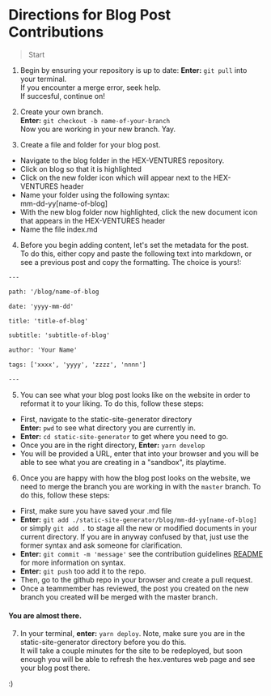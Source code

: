 # Directions for Blog Post Contributions

> Start

1. Begin by ensuring your repository is up to date:
**Enter:** `git pull` into your terminal.  
If you encounter a merge error, seek help.  
If succesful, continue on!
2. Create your own branch.  
**Enter:** `git checkout -b name-of-your-branch`  
Now you are working in your new branch. Yay.

3. Create a file and folder for your blog post.  
* Navigate to the blog folder in the HEX-VENTURES repository.  
* Click on blog so that it is highlighted
* Click on the new folder icon which will appear next to the HEX-VENTURES header
* Name your folder using the following syntax:  
mm-dd-yy[name-of-blog]
* With the new blog folder now highlighted, click the new document icon that appears in the HEX-VENTURES header
* Name the file index.md

4. Before you begin adding content, let's set the metadata for the post.  
To do this, either copy and paste the following text into markdown, or see a previous post and copy the formatting. The choice is yours!:  

```html
---  

path: '/blog/name-of-blog  

date: 'yyyy-mm-dd'  

title: 'title-of-blog'  

subtitle: 'subtitle-of-blog'  

author: 'Your Name'  

tags: ['xxxx', 'yyyy', 'zzzz', 'nnnn']  

---
```
5. You can see what your blog post looks like on the website in order to reformat it to your liking. To do this, follow these steps:  
* First, navigate to the static-site-generator directory  
**Enter:** `pwd` to see what directory you are currently in.
* **Enter:** `cd static-site-generator` to get where you need to go. 
* Once you are in the right directory, **Enter:** `yarn develop`
* You will be provided a URL, enter that into your browser and you will be able to see what you are creating in a "sandbox", its playtime.
6. Once you are happy with how the blog post looks on the website, we need to merge the branch you are working in with the `master` branch. To do this, follow these steps:
* First, make sure you have saved your .md file
* **Enter:** `git add ./static-site-generator/blog/mm-dd-yy[name-of-blog]` or simply `git add .` to stage all the new or modified documents in your current directory. If you are in anyway confused by that, just use the former syntax and ask someone for clarification.
* **Enter:** `git commit -m 'message'` see the contribution guidelines [README](https://github.com/hex-ventures/hex-ventures/blob/master/CONTRIBUTING.md) for more information on syntax. 
* **Enter:** `git push` too add it to the repo.
* Then, go to the github repo in your browser and create a pull request.
* Once a teammember has reviewed, the post you created on the new branch you created will be merged with the master branch.

#### You are almost there.

7. In your terminal, **enter:** `yarn deploy`. Note, make sure you are in the static-site-generator directory before you do this.  
It will take a couple minutes for the site to be redeployed, but soon enough you will be able to refresh the hex.ventures web page and see your blog post there.

:) 